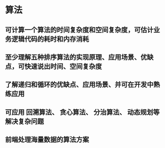 # 算法

## 可计算一个算法的时间复杂度和空间复杂度，可估计业务逻辑代码的耗时和内存消耗

## 至少理解五种排序算法的实现原理、应用场景、优缺点，可快速说出时间、空间复杂度

## 了解递归和循环的优缺点、应用场景、并可在开发中熟练应用

## 可应用 回溯算法、 贪心算法、 分治算法、 动态规划等解决复杂问题

## 前端处理海量数据的算法方案
